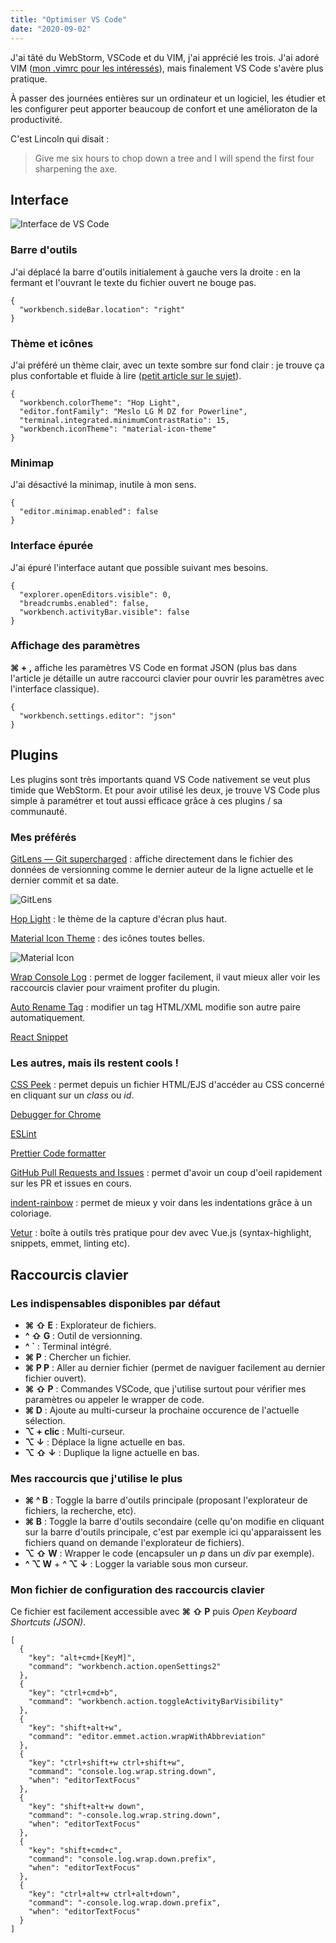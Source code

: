 ```yaml
---
title: "Optimiser VS Code"
date: "2020-09-02"
---
```


J'ai tâté du WebStorm, VSCode et du VIM, j'ai apprécié les trois. J'ai adoré VIM ([mon .vimrc pour les intéressés](https://github.com/tobudim/VIM-config-notes/blob/master/vimrc)), mais finalement VS Code s'avère plus pratique.

À passer des journées entières sur un ordinateur et un logiciel, les étudier et les configurer peut apporter beaucoup de confort et une amélioraton de la productivité.

C'est Lincoln qui disait :

> Give me six hours to chop down a tree and I will spend the first four sharpening the axe.

## Interface

![Interface de VS Code](/images/blog/vscode-interface.png "Interface de VS Code")

### Barre d'outils

J'ai déplacé la barre d'outils initialement à gauche vers la droite : en la fermant et l'ouvrant le texte du fichier ouvert ne bouge pas.

```
{
  "workbench.sideBar.location": "right"
}
```

### Thème et icônes

J'ai préféré un thème clair, avec un texte sombre sur fond clair : je trouve ça plus confortable et fluide à lire ([petit article sur le sujet](https://www.live360.fr/mode-sombre/)).

```
{
  "workbench.colorTheme": "Hop Light",
  "editor.fontFamily": "Meslo LG M DZ for Powerline",
  "terminal.integrated.minimumContrastRatio": 15,
  "workbench.iconTheme": "material-icon-theme"
}
```

### Minimap

J'ai désactivé la minimap, inutile à mon sens.

```
{
  "editor.minimap.enabled": false
}
```

### Interface épurée

J'ai épuré l'interface autant que possible suivant mes besoins.

```
{
  "explorer.openEditors.visible": 0,
  "breadcrumbs.enabled": false,
  "workbench.activityBar.visible": false
}
```

### Affichage des paramètres

**⌘ + ,** affiche les paramètres VS Code en format JSON (plus bas dans l'article je détaille un autre raccourci clavier pour ouvrir les paramètres avec l'interface classique).

```
{
  "workbench.settings.editor": "json"
}
```

## Plugins

Les plugins sont très importants quand VS Code nativement se veut plus timide que WebStorm. Et pour avoir utilisé les deux, je trouve VS Code plus simple à paramétrer et tout aussi efficace grâce à ces plugins / sa communauté.

### Mes préférés

[GitLens — Git supercharged](https://marketplace.visualstudio.com/items?itemName=eamodio.gitlens) : affiche directement dans le fichier des données de versionning comme le dernier auteur de la ligne actuelle et le dernier commit et sa date.

![GitLens](/images/blog/vscode-gitlens.png "GitLens")

[Hop Light](https://marketplace.visualstudio.com/items?itemName=bubersson.theme-hop-light) : le thème de la capture d'écran plus haut.

[Material Icon Theme](https://marketplace.visualstudio.com/items?itemName=PKief.material-icon-theme) : des icônes toutes belles.

![Material Icon](/images/blog/vscode-icons.png "Material Icon")

[Wrap Console Log](https://marketplace.visualstudio.com/items?itemName=midnightsyntax.vscode-wrap-console-log) : permet de logger facilement, il vaut mieux aller voir les raccourcis clavier pour vraiment profiter du plugin.

[Auto Rename Tag](https://marketplace.visualstudio.com/items?itemName=formulahendry.auto-rename-tag) : modifier un tag HTML/XML modifie son autre paire automatiquement.

[React Snippet](https://marketplace.visualstudio.com/items?itemName=NicholasHsiang.vscode-react-snippet)

### Les autres, mais ils restent cools !

[CSS Peek](https://marketplace.visualstudio.com/items?itemName=pranaygp.vscode-css-peek) : permet depuis un fichier HTML/EJS d'accéder au CSS concerné en cliquant sur un _class_ ou _id_.

[Debugger for Chrome](https://marketplace.visualstudio.com/items?itemName=msjsdiag.debugger-for-chrome)

[ESLint](https://marketplace.visualstudio.com/items?itemName=dbaeumer.vscode-eslint)

[Prettier Code formatter](https://marketplace.visualstudio.com/items?itemName=esbenp.prettier-vscode)

[GitHub Pull Requests and Issues](https://marketplace.visualstudio.com/items?itemName=GitHub.vscode-pull-request-github) : permet d'avoir un coup d'oeil rapidement sur les PR et issues en cours.

[indent-rainbow](https://marketplace.visualstudio.com/items?itemName=oderwat.indent-rainbow) : permet de mieux y voir dans les indentations grâce à un coloriage.

[Vetur](https://marketplace.visualstudio.com/items?itemName=octref.vetur) : boîte à outils très pratique pour dev avec Vue.js (syntax-highlight, snippets, emmet, linting etc).

## Raccourcis clavier

### Les indispensables disponibles par défaut

- **⌘ ⇧ E** : Explorateur de fichiers.
- **^ ⇧ G** : Outil de versionning.
- **^ `** : Terminal intégré.
- **⌘ P** : Chercher un fichier.
- **⌘ P P** : Aller au dernier fichier (permet de naviguer facilement au dernier fichier ouvert).
- **⌘ ⇧ P** : Commandes VSCode, que j'utilise surtout pour vérifier mes paramètres ou appeler le wrapper de code.
- **⌘ D** : Ajoute au multi-curseur la prochaine occurence de l'actuelle sélection.
- **⌥ + clic** : Multi-curseur.
- **⌥ ↓** : Déplace la ligne actuelle en bas.
- **⌥ ⇧ ↓** : Duplique la ligne actuelle en bas.

### Mes raccourcis que j'utilise le plus

- **⌘ ^ B** : Toggle la barre d'outils principale (proposant l'explorateur de fichiers, la recherche, etc).
- **⌘ B** : Toggle la barre d'outils secondaire (celle qu'on modifie en cliquant sur la barre d'outils principale, c'est par exemple ici qu'apparaissent les fichiers quand on demande l'explorateur de fichiers).
- **⌥ ⇧ W** : Wrapper le code (encapsuler un _p_ dans un _div_ par exemple).
- **^ ⌥ W** + **^ ⌥ ↓** : Logger la variable sous mon curseur.

### Mon fichier de configuration des raccourcis clavier

Ce fichier est facilement accessible avec **⌘ ⇧ P** puis _Open Keyboard Shortcuts (JSON)_.

```
[
  {
    "key": "alt+cmd+[KeyM]",
    "command": "workbench.action.openSettings2"
  },
  {
    "key": "ctrl+cmd+b",
    "command": "workbench.action.toggleActivityBarVisibility"
  },
  {
    "key": "shift+alt+w",
    "command": "editor.emmet.action.wrapWithAbbreviation"
  },
  {
    "key": "ctrl+shift+w ctrl+shift+w",
    "command": "console.log.wrap.string.down",
    "when": "editorTextFocus"
  },
  {
    "key": "shift+alt+w down",
    "command": "-console.log.wrap.string.down",
    "when": "editorTextFocus"
  },
  {
    "key": "shift+cmd+c",
    "command": "console.log.wrap.down.prefix",
    "when": "editorTextFocus"
  },
  {
    "key": "ctrl+alt+w ctrl+alt+down",
    "command": "-console.log.wrap.down.prefix",
    "when": "editorTextFocus"
  }
]
```

